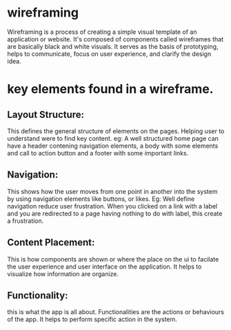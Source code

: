 # wireframing
Wireframing is a process of creating a simple visual template of an application or website. It's composed of components called wireframes that are basically black and white visuals. It serves as the basis of prototyping, helps to communicate, focus on user experience, and clarify the design idea.

# key elements found in a wireframe. 
## Layout Structure: 
  This defines the general structure of elements on the pages. Helping user to understand were to find key content.
  eg: A well structured home page can have a header contening navigation elements, a body with some elements and call to action button and a footer with some important 
  links. 
## Navigation:
  This shows how the user moves from one point in another into the system by using navigation elements like buttons, or likes. Eg: Well define navigation reduce user 
  frustration. When you clicked on a link with a label and you are redirected to a page having nothing to do with label, this create a frustration. 
## Content Placement:
  This is how components are shown or where the place on the ui to facilate the user experience and user interface on the application. It helps to visualize how 
  information are organize. 
## Functionality: 
  this is what the app is all about. Functionalities are the actions or behaviours of the app. It helps to perform specific action in the system. 
